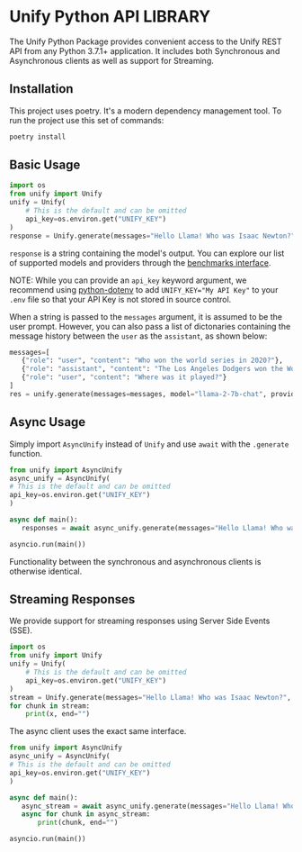 # Unify Python API LIBRARY
The Unify Python Package provides convenient access to the Unify REST API from any Python 3.7.1+ application.
It includes both Synchronous and Asynchronous clients as well as support for Streaming.

## Installation
This project uses poetry. It's a modern dependency management tool. To run the project use this set of commands:
```bash
poetry install
```

## Basic Usage
```python
import os
from unify import Unify
unify = Unify(
    # This is the default and can be omitted
    api_key=os.environ.get("UNIFY_KEY")
)
response = Unify.generate(messages="Hello Llama! Who was Isaac Newton?", model="llama-2-13b-chat", provider="anyscale")
```
`response` is a string containing the model's output. You can explore our list of supported models and providers through the [benchmarks interface](https://unify.ai/hub).


NOTE: While you can provide an `api_key` keyword argument,
we recommend using [python-dotenv](https://pypi.org/project/python-dotenv/)
to add `UNIFY_KEY="My API Key"` to your `.env` file
so that your API Key is not stored in source control.


 When a string is passed to the `messages` argument, it is assumed to be the user prompt. However, you can also pass a list of dictonaries containing the message history between
 the `user` as the `assistant`, as shown below:

 ```python
 messages=[
    {"role": "user", "content": "Who won the world series in 2020?"},
    {"role": "assistant", "content": "The Los Angeles Dodgers won the World Series in 2020."},
    {"role": "user", "content": "Where was it played?"}
]
res = unify.generate(messages=messages, model="llama-2-7b-chat", provider="anyscale")
 ```

## Async Usage
 Simply import `AsyncUnify` instead of `Unify` and use `await` with the `.generate` function.

 ```python
from unify import AsyncUnify
async_unify = AsyncUnify(
# This is the default and can be omitted
api_key=os.environ.get("UNIFY_KEY")
)

async def main():
    responses = await async_unify.generate(messages="Hello Llama! Who was Isaac Newton?", model="llama-2-13b-chat", provider="anyscale")

asyncio.run(main())
```

Functionality between the synchronous and asynchronous clients is otherwise identical.

## Streaming Responses

We provide support for streaming responses using Server Side Events (SSE).

```python
import os
from unify import Unify
unify = Unify(
    # This is the default and can be omitted
    api_key=os.environ.get("UNIFY_KEY")
)
stream = Unify.generate(messages="Hello Llama! Who was Isaac Newton?", model="llama-2-13b-chat", provider="anyscale", stream=True)
for chunk in stream:
    print(x, end="")
```


The async client uses the exact same interface.
 ```python
from unify import AsyncUnify
async_unify = AsyncUnify(
# This is the default and can be omitted
api_key=os.environ.get("UNIFY_KEY")
)

async def main():
    async_stream = await async_unify.generate(messages="Hello Llama! Who was Isaac Newton?", model="llama-2-13b-chat", provider="anyscale", stream=True)
    async for chunk in async_stream:
        print(chunk, end="")

asyncio.run(main())
```
